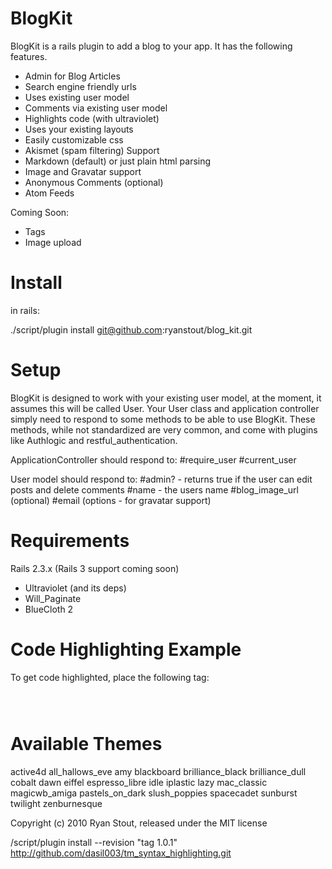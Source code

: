 BlogKit
=======

BlogKit is a rails plugin to add a blog to your app.  It has the following features.

+ Admin for Blog Articles
+ Search engine friendly urls
+ Uses existing user model
+ Comments via existing user model
+ Highlights code (with ultraviolet)
+ Uses your existing layouts
+ Easily customizable css
+ Akismet (spam filtering) Support
+ Markdown (default) or just plain html parsing
+ Image and Gravatar support
+ Anonymous Comments (optional)
+ Atom Feeds

Coming Soon:
- Tags
- Image upload


Install
=======

in rails:

  ./script/plugin install git@github.com:ryanstout/blog_kit.git

Setup
=====

BlogKit is designed to work with your existing user model, at the moment, it assumes this will be
called User.  Your User class and application controller simply need to respond to some methods to
be able to use BlogKit.  These methods, while not standardized are very common, and come with plugins
like Authlogic and restful_authentication.

ApplicationController should respond to:
#require_user
#current_user

User model should respond to:
#admin?  - returns true if the user can edit posts and delete comments
#name	 - the users name
#blog_image_url (optional)
#email (options - for gravatar support)

Requirements
============

Rails 2.3.x (Rails 3 support coming soon)

- Ultraviolet (and its deps)
- Will_Paginate
- BlueCloth 2


Code Highlighting Example
=======

To get code highlighted, place the following tag:

<code lang="ruby">

</code>

Available Themes
================
active4d
all_hallows_eve
amy
blackboard
brilliance_black
brilliance_dull
cobalt
dawn
eiffel
espresso_libre
idle
iplastic
lazy
mac_classic
magicwb_amiga
pastels_on_dark
slush_poppies
spacecadet
sunburst
twilight
zenburnesque


Copyright (c) 2010 Ryan Stout, released under the MIT license


/script/plugin install --revision "tag 1.0.1" http://github.com/dasil003/tm_syntax_highlighting.git